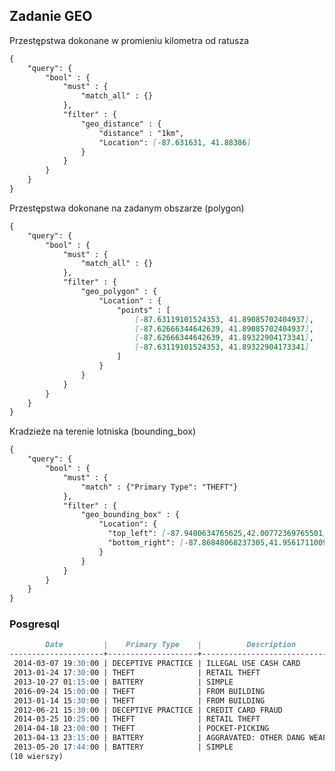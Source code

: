## Zadanie GEO

Przestępstwa dokonane w promieniu kilometra od ratusza
```markdown
{
    "query": {
        "bool" : {
            "must" : {
                "match_all" : {}
            },
            "filter" : {
                "geo_distance" : {
                    "distance" : "1km",
                    "Location": [-87.631631, 41.88386]
                }
            }
        }
    }
}
```
<script src="https://embed.github.com/view/geojson/vakoz2/nosql/master/geojson/query1.geojson"></script>
Przestępstwa dokonane na zadanym obszarze (polygon)
```markdown
{
    "query": {
        "bool" : {
            "must" : {
                "match_all" : {}
            },
            "filter" : {
                "geo_polygon" : {
                    "Location" : {
                        "points" : [
                            [-87.63119101524353, 41.89085702404937],
                            [-87.62666344642639, 41.89085702404937],
                            [-87.62666344642639, 41.89322904173341],
                            [-87.63119101524353, 41.89322904173341]
                        ]
                    }
                }
            }
        }
    }
}
```
<script src="https://embed.github.com/view/geojson/vakoz2/nosql/master/geojson/query2.geojson"></script>
Kradzieże na terenie lotniska (bounding_box)
```markdown
{
    "query": {
        "bool" : {
            "must" : {
                "match" : {"Primary Type": "THEFT"}
            },
            "filter" : {
                "geo_bounding_box" : {
                    "Location": {
                      "top_left": [-87.9400634765625,42.00772369765501],
                      "bottom_right": [-87.86848068237305,41.956171100940026]
                    }
                }
            }
        }
    }
}

```
<script src="https://embed.github.com/view/geojson/vakoz2/nosql/master/geojson/query3.geojson"></script>

### Posgresql
```markdown
        Date         |    Primary Type    |          Description          | Location Description | Arrest |   Latitude   |   Longitude
---------------------+--------------------+-------------------------------+----------------------+--------+--------------+---------------
 2014-03-07 19:30:00 | DECEPTIVE PRACTICE | ILLEGAL USE CASH CARD         | HOTEL/MOTEL          | f      |   41.8926701 | -87.628106353
 2013-01-24 17:30:00 | THEFT              | RETAIL THEFT                  | DEPARTMENT STORE     | t      |  41.89164013 | -87.630200131
 2013-10-27 01:15:00 | BATTERY            | SIMPLE                        | RESTAURANT           | t      | 41.892628411 |  -87.63115524
 2016-09-24 15:00:00 | THEFT              | FROM BUILDING                 | HOTEL/MOTEL          | f      | 41.891678767 | -87.627551654
 2013-01-14 15:30:00 | THEFT              | FROM BUILDING                 | RESTAURANT           | f      | 41.892628411 |  -87.63115524
 2012-06-21 15:30:00 | DECEPTIVE PRACTICE | CREDIT CARD FRAUD             | CTA TRAIN            | f      | 41.891404732 | -87.628061509
 2014-03-25 10:25:00 | THEFT              | RETAIL THEFT                  | GROCERY FOOD STORE   | t      |  41.89200307 | -87.628076963
 2014-04-18 23:00:00 | THEFT              | POCKET-PICKING                | CTA BUS              | f      | 41.892628411 |  -87.63115524
 2013-04-13 23:15:00 | BATTERY            | AGGRAVATED: OTHER DANG WEAPON | BAR OR TAVERN        | f      | 41.890851747 | -87.628728678
 2013-05-20 17:44:00 | BATTERY            | SIMPLE                        | CTA TRAIN            | t      | 41.891404732 | -87.628061509
(10 wierszy)
```
